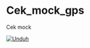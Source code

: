 # Cek_mock_gps
Cek mock


[![Unduh](https://img.shields.io/badge/Unduh-APK-green?logo=android)](https://github.com/ewinz19/Cek_mock_gps/releases/download/mock/cek-mockbyEwinzV2.apk)
